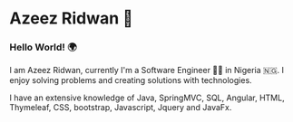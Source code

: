 # **Azeez Ridwan :man:**
### Hello World! :earth_africa:


I am Azeez Ridwan, currently I'm a Software Engineer :man_technologist: in Nigeria :nigeria:. I enjoy solving problems and creating solutions with technologies.

I have an extensive knowledge of Java, SpringMVC, SQL, Angular, HTML, Thymeleaf, CSS, bootstrap, Javascript, Jquery and JavaFx.

<!--
**Azo-hub/Azo-hub** is a ✨ _special_ ✨ repository because its `README.md` (this file) appears on your GitHub profile.

Here are some ideas to get you started:

- 🔭 I’m currently working on ...
- 🌱 I’m currently learning ...
- 👯 I’m looking to collaborate on ...
- 🤔 I’m looking for help with ...
- 💬 Ask me about ...
- 📫 How to reach me: ...
- 😄 Pronouns: ...
- ⚡ Fun fact: ...
-->
